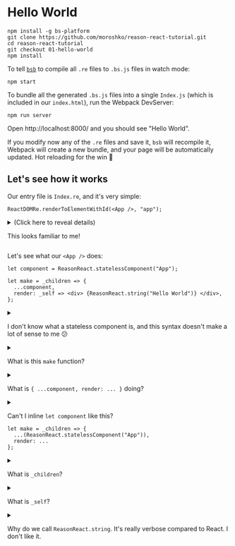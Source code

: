 # Hello World

```shell
npm install -g bs-platform
git clone https://github.com/moroshko/reason-react-tutorial.git
cd reason-react-tutorial
git checkout 01-hello-world
npm install
```

To tell [`bsb`](https://bucklescript.github.io/docs/en/interop-overview#build-system) to compile all `.re` files to `.bs.js` files in watch mode:
```shell
npm start
```

To bundle all the generated `.bs.js` files into a single `Index.js` (which is included in our `index.html`), run the Webpack DevServer:
```shell
npm run server
```

Open http://localhost:8000/ and you should see "Hello World".

If you modify now any of the `.re` files and save it, `bsb` will recompile it, Webpack will create a new bundle, and your page will be automatically updated. Hot reloading for the win :tada:

## Let's see how it works

Our entry file is `Index.re`, and it's very simple:

```reason
ReactDOMRe.renderToElementWithId(<App />, "app");
```

<details>
<summary>
(Click here to reveal details)

This looks familiar to me!</summary>

Yep, it's very similar to how ReactJS renders the `App` component to a DOM element with `id="app"`: 

```javascript
ReactDOM.render(<App />, document.getElementById('app'))
```
Note that `index.html` contains:
```html
<div id="app"></div>
```
</details>

Let's see what our `<App />` does:

```reason
let component = ReasonReact.statelessComponent("App");

let make = _children => {
  ...component,
  render: _self => <div> {ReasonReact.string("Hello World")} </div>,
};
```

<details>
<summary>

I don't know what a stateless component is, and this syntax doesn't make a lot of sense to me :confused:</summary>

This tutorial assumes a basic knowledge of [React](https://reactjs.org/docs/hello-world.html) and [Reason syntax](https://reasonml.github.io/docs/en/let-binding). Please follow these links to learn the basics.
</details>

<details>
<summary>

What is this `make` function?</summary>

ReasonReact's JSX desugars `<App />` to `App.make(...)`. 
Therefore, every component **must** define a `make` function.
</details>

<details>
<summary>

What is `{ ...component, render: ... }` doing?</summary>

You can think of it as extending `React.Component` in ReactJS and defining our own `render` function.
</details>

<details>
<summary>

Can't I inline `let component` like this?
```reason
let make = _children => {
  ...(ReasonReact.statelessComponent("App")),
  render: ...
};
```
</summary>

In this particular example it might not matter much. 

But, in general **you don't want to do this.** Otherwise, you'll be creating a brand new component every time the `make` function is called.
</details>

<details>
<summary>

What is `_children`?</summary>

In our case, `<App />` is called without children. But, if we had, for example:
```javascript
<App>
  <Header />
  <Content />
</App>
```
then `_children` would be an array of length 2.

As you can see, `_children` is not used in `make`. However, we **must** define the `children` parameter. We prepend `children` with `_` to tell the compiler that it's unused so it doesn't trigger warnings.
</details>


<details>
<summary>

What is `_self`?</summary>

`self` gives us access to lots of useful things like state, lifecycle hooks, etc.
We don't use any of these yet, so we prepend it with `_`.
</details>

<details>
<summary>

Why do we call `ReasonReact.string`. It's really verbose compared to React. I don't like it.</summary>

This is because of the **strict type system** Reason has.

In ReasonReact, children must be of type `ReasonReact.reactElement`, so we must use helpers like:
* `ReasonReact.string`
* `ReasonReact.array`
* `ReasonReact.null`

which all return a `ReasonReact.reactElement`.
</details>

